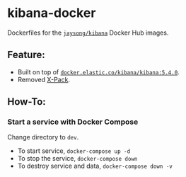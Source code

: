 # kibana-docker

Dockerfiles for the [`jaysong/kibana`](https://hub.docker.com/r/jaysong/kibana/)
Docker Hub images.

## Feature:

- Built on top of [`docker.elastic.co/kibana/kibana:5.4.0`](https://github.com/elastic/kibana-docker/tree/5.4).
- Removed [X-Pack](https://www.elastic.co/guide/en/x-pack/5.4/index.html).

## How-To:

### Start a service with Docker Compose

Change directory to `dev`.

- To start service, `docker-compose up -d`
- To stop the service, `docker-compose down`
- To destroy service and data, `docker-compose down -v`
